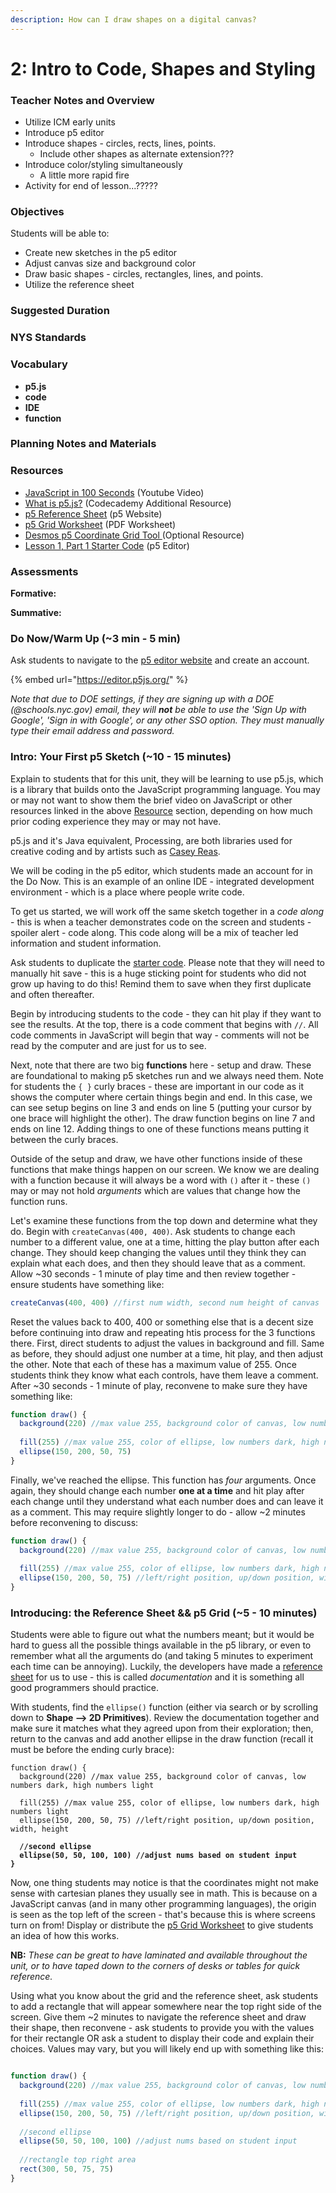 ```yaml
---
description: How can I draw shapes on a digital canvas?
---
```


# 2: Intro to Code, Shapes and Styling

### Teacher Notes and Overview

* Utilize ICM early units
* Introduce p5 editor
* Introduce shapes - circles, rects, lines, points.
  * Include other shapes as alternate extension???
* Introduce color/styling simultaneously
  * A little more rapid fire
* Activity for end of lesson...?????

### Objectives

Students will be able to:

* Create new sketches in the p5 editor
* Adjust canvas size and background color
* Draw basic shapes - circles, rectangles, lines, and points.
* Utilize the reference sheet

### Suggested Duration



### NYS Standards



### Vocabulary

* **p5.js**
* **code**
* **IDE**
* **function**

### Planning Notes and Materials



### Resources

* [JavaScript in 100 Seconds](https://youtu.be/DHjqpvDnNGE?si=THVxyUc\_J1oz9Pk-) (Youtube Video)
* [What is p5.js?](https://www.codecademy.com/learn/learn-p5js/modules/p5js-introduction-to-creative-coding/cheatsheet) (Codecademy Additional Resource)
* [p5 Reference Sheet](https://p5js.org/reference/) (p5 Website)
* [p5 Grid Worksheet](https://drive.google.com/file/d/1CFJLhiHEBTQPxqTaNxESPxpc7F0Yto4D/preview) (PDF Worksheet)
* [Desmos p5 Coordinate Grid Tool ](https://www.desmos.com/calculator/o75y8av9jw)(Optional Resource)
* [Lesson 1, Part 1 Starter Code](https://editor.p5js.org/cmorgantywls/sketches/jEnw7jo9m) (p5 Editor)

### Assessments

**Formative:**

**Summative:**

### Do Now/Warm Up (\~3 min - 5 min)

Ask students to navigate to the [p5 editor website](https://editor.p5js.org/) and create an account.&#x20;

{% embed url="https://editor.p5js.org/" %}

_Note that due to DOE settings, if they are signing up with a DOE (@schools.nyc.gov) email, they will **not** be able to use the 'Sign Up with Google', 'Sign in with Google', or any other SSO option. They must manually type their email address and password._

### Intro: Your First p5 Sketch (\~10 - 15 minutes)

Explain to students that for this unit, they will be learning to use p5.js, which is a library that builds onto the JavaScript programming language. You may or may not want to show them the brief video on JavaScript or other resources linked in the above [Resource](2-intro-to-code-shapes-and-styling.md#resources) section, depending on how much prior coding experience they may or may not have.

p5.js and it's Java equivalent, Processing, are both libraries used for creative coding and by artists such as [Casey Reas](https://reas.com/).

We will be coding in the p5 editor, which students made an account for in the Do Now. This is an example of an online IDE - integrated development environment - which is a place where people write code.

To get us started, we will work off the same sketch together in a _code along_ - this is when a teacher demonstrates code on the screen and students - spoiler alert - code along. This code along will be a mix of teacher led information and student information.

Ask students to duplicate the [starter code](https://editor.p5js.org/cmorgantywls/sketches/jEnw7jo9m). Please note that they will need to manually hit save - this is a huge sticking point for students who did not grow up having to do this! Remind them to save when they first duplicate and often thereafter.

Begin by introducing students to the code - they can hit play if they want to see the results. At the top, there is a code comment that begins with `//`. All code comments in JavaScript will begin that way - comments will not be read by the computer and are just for us to see.

Next, note that there are two big **functions** here  - setup and draw. These are foundational to making p5 sketches run and we always need them. Note for students the `{ }` curly braces - these are important in our code as it shows the computer where certain things begin and end. In this case, we can see setup begins on line 3 and ends on line 5 (putting your cursor by one brace will highlight the other). The draw function begins on line 7 and ends on line 12. Adding things to one of these functions means putting it between the curly braces.

Outside of the setup and draw, we have other functions inside of these functions that make things happen on our screen. We know we are dealing with a function because it will always be a word with `()` after it - these `()` may or may not hold _arguments_ which are values that change how the function runs.

Let's examine these functions from the top down and determine what they do. Begin with `createCanvas(400, 400)`. Ask students to change each number to a different value, one at a time, hitting the play button after each change. They should keep changing the values until they think they can explain what each does, and then they should leave that as a comment.  Allow \~30 seconds - 1 minute of play time and then review together - ensure students have something like:

```javascript
createCanvas(400, 400) //first num width, second num height of canvas
```

Reset the values back to 400, 400 or something else that is a decent size before continuing into draw and repeating htis process for the 3 functions there. First, direct students to adjust the values in background and fill. Same as before, they should adjust one number at a time, hit play, and then adjust the other. Note that each of these has a maximum value of 255. Once students think they know what each controls, have them leave a comment. After \~30 seconds - 1 minute of play, reconvene to make sure they have something like:

```javascript
function draw() {
  background(220) //max value 255, background color of canvas, low numbers dark, high numbers light
  
  fill(255) //max value 255, color of ellipse, low numbers dark, high numbers light
  ellipse(150, 200, 50, 75)
}
```

Finally, we've reached the ellipse. This function has _four_ arguments. Once again, they should change each number **one at a time** and hit play after each change until they understand what each number does and can leave it as a comment. This may require slightly longer to do - allow \~2 minutes before reconvening to discuss:

```javascript
function draw() {
  background(220) //max value 255, background color of canvas, low numbers dark, high numbers light
  
  fill(255) //max value 255, color of ellipse, low numbers dark, high numbers light
  ellipse(150, 200, 50, 75) //left/right position, up/down position, width, height
}
```

### Introducing: the Reference Sheet && p5 Grid (\~5 - 10 minutes)

Students were able to figure out what the numbers meant; but it would be hard to guess all the possible things available in the p5 library, or even to remember what all the arguments do (and taking 5 minutes to experiment each time can be annoying). Luckily, the developers have made a [reference sheet](https://p5js.org/reference/) for us to use - this is called _documentation_ and it is something all good programmers should practice.

With students, find the `ellipse()` function (either via search or by scrolling down to **Shape --> 2D Primitives**). Review the documentation together and make sure it matches what they agreed upon from their exploration; then, return to the canvas and add another ellipse in the draw function (recall it must be before the ending curly brace):

<pre class="language-javascript"><code class="lang-javascript">function draw() {
  background(220) //max value 255, background color of canvas, low numbers dark, high numbers light
  
  fill(255) //max value 255, color of ellipse, low numbers dark, high numbers light
  ellipse(150, 200, 50, 75) //left/right position, up/down position, width, height
<strong>  
</strong><strong>  //second ellipse
</strong><strong>  ellipse(50, 50, 100, 100) //adjust nums based on student input
</strong><strong>}
</strong></code></pre>

Now, one thing students may notice is that the coordinates might not make sense with cartesian planes they usually see in math. This is because on a JavaScript canvas (and in many other programming languages), the origin is seen as the top left of the screen - that's because this is where screens turn on from! Display or distribute the [p5 Grid Worksheet](https://drive.google.com/file/d/1CFJLhiHEBTQPxqTaNxESPxpc7F0Yto4D/preview) to give students an idea of how this works.

**NB:** _These can be great to have laminated and available throughout the unit, or to have taped down to the corners of desks or tables for quick reference._

Using what you know about the grid and the reference sheet, ask students to add a rectangle that will appear somewhere near the top right side of the screen. Give them \~2 minutes to navigate the reference sheet and draw their shape, then reconvene - ask students to provide you with the values for their rectangle OR ask a student to display their code and explain their choices. Values may vary, but you will likely end up with something like this:

```javascript

function draw() {
  background(220) //max value 255, background color of canvas, low numbers dark, high numbers light
  
  fill(255) //max value 255, color of ellipse, low numbers dark, high numbers light
  ellipse(150, 200, 50, 75) //left/right position, up/down position, width, height
  
  //second ellipse
  ellipse(50, 50, 100, 100) //adjust nums based on student input
  
  //rectangle top right area
  rect(300, 50, 75, 75)
}
```
